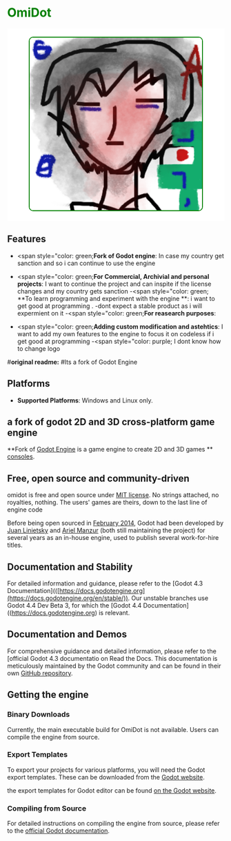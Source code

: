 # <span style="color: green;">**OmiDot**</span>

<p align="center" style="background-color: white; padding: 20px;">
  <img src="images/omidotimage.png" width="400" alt="OmiDot Engine logo" style="border: 2px solid green; border-radius: 10px;">
</p>

## Features

- <span style="color: green;**Fork of Godot engine**: In case my country get sanction and so i can continue to use the engine
- <span style="color: green;**For Commercial, Archivial and personal projects**: I want to continue the project and can inspite if the license changes and my country gets sanction
-<span style="color: green; **To learn programming and experiment with the engine **:   i want to get good at programming . -dont expect a stable product as i will expermient on it
-<span style="color: green;**For reasearch purposes**:  

- <span style="color: green;**Adding custom modification and astehtics**: I want to add my own features to the engine to focus it on codeless if i get good at programming
-<span style="color: purple; I dont know how to change logo

#**original readme:**
#Its a fork of  Godot Engine
## Platforms
- **Supported Platforms**: Windows and Linux only. 


## a fork of godot 2D and 3D cross-platform game engine

**Fork of [Godot Engine](https://godotengine.org) is a 
game engine to create 2D and 3D games ** [consoles](https://docs.godotengine.org/en/latest/tutorials/platform/consoles.html).

## Free, open source and community-driven

omidot is   free and open source under   [MIT license](https://godotengine.org/license).
No strings attached, no royalties, nothing. The users' games are theirs, down
to the last line of engine code

Before being open sourced in [February 2014](https://github.com/godotengine/godot/commit/0b806ee0fc9097fa7bda7ac0109191c9c5e0a1ac),
Godot had been developed by [Juan Linietsky](https://github.com/reduz) and
[Ariel Manzur](https://github.com/punto-) (both still maintaining the project)
for several years as an in-house engine, used to publish several work-for-hire
titles.
## Documentation and Stability
For detailed information and guidance, please refer to the [Godot 4.3 Documentation](([https://docs.godotengine.org](https://docs.godotengine.org/en/stable/)). Our unstable branches use Godot 4.4 Dev Beta 3, for which the [Godot 4.4 Documentation]((https://docs.godotengine.org) is relevant.
## Documentation and Demos
For comprehensive guidance and detailed information, please refer to the [official Godot 4.3 documentatio on Read the Docs. This documentation is meticulously maintained by the Godot community and can be found in their own [GitHub repository](https://github.com/godotengine/godot-docs).



## Getting the engine
### Binary Downloads
Currently, the main executable build for OmiDot is not available. Users can compile the engine from source. 
### Export Templates
To export your projects for various platforms, you will need the Godot export templates. These can be downloaded from the [Godot website](https://godotengine.org/download).

the export templates for Godot editor can be found [on the Godot website](https://godotengine.org/download).

### Compiling from Source
For detailed instructions on compiling the engine from source, please refer to the [official Godot documentation](https://docs.godotengine.org/en/latest/contributing/development/compiling).


